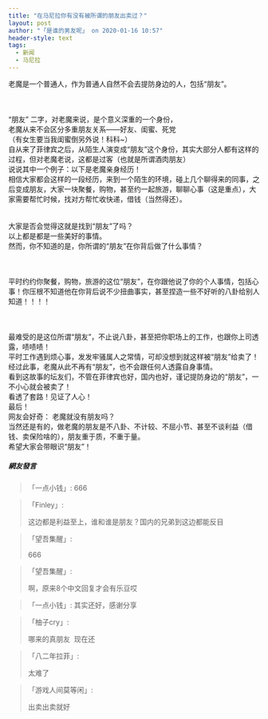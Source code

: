 ```yaml
---
title: "在马尼拉你有没有被所谓的朋友出卖过？"
layout: post
author: "「是谁的男友呢」 on 2020-01-16 10:57"
header-style: text
tags:
  - 新闻
  - 马尼拉
---
```


老魔是一个普通人，作为普通人自然不会去提防身边的人，包括“朋友”。
<br>
<br>
<br>
<br>
“朋友” 二字，对老魔来说，是个意义深重的一个身份，
<br>
老魔从来不会区分多重朋友关系——好友、闺蜜、死党
<br>
（有女生要当我闺蜜倒另外说！科科~）
<br>
自从来了菲律宾之后，从陌生人演变成“朋友”这个身份，其实大部分人都有这样的过程，但对老魔老说，这都是过客（也就是所谓酒肉朋友）
<br>
说说其中一个例子：以下是老魔亲身经历！
<br>
相信大家都会这样的一段经历，来到一个陌生的环境，碰上几个聊得来的同事，之后变成朋友，大家一块聚餐，购物，甚至约一起旅游，聊聊心事（这是重点），大家需要帮忙时候，找对方帮忙收快递，借钱（当然得还）。
<br>
<br>
<br>
大家是否会觉得这就是找到“朋友”了吗？
<br>
以上都是都是一些美好的事情。
<br>
然而，你不知道的是，你所谓的“朋友”在你背后做了什么事情？
<br>
<br>
<br>
<br>
平时约约你聚餐，购物，旅游的这位“朋友”，在你跟他说了你的个人事情，包括心事！你压根不知道他在你背后说不少扭曲事实，甚至捏造一些不好听的八卦给别人知道！！！！
<br>
<br>
<br>
<br>
最难受的是这位所谓“朋友”，不止说八卦，甚至把你职场上的工作，也跟你上司透露，啧啧啧！
<br>
平时工作遇到烦心事，发发牢骚属人之常情，可却没想到就这样被“朋友”给卖了！
<br>
经过此事，老魔从此不再有“朋友”，也不会跟任何人透露自身事情。
<br>
看到这故事的坛友们，不管在菲律宾也好，国内也好，谨记提防身边的“朋友”，一不小心就会被卖了！
<br>
看透了套路！见证了人心！
<br>
最后！
<br>
网友会好奇：
老魔就没有朋友吗？
<br>
当然还是有的，做老魔的朋友是不八卦、不计较、不屈小节、甚至不谈利益（借钱、卖保险啥的），朋友重于质，不重于量。
<br>
希望大家会带眼识“朋友”！
<input type="hidden" value="菲乐园提供"><br>

##### 網友發言 
> 「一点小钱」:
> 666

> 「Finley」:
> <p>这边都是利益至上，谁和谁是朋友？国内的兄弟到这边都能反目</p>

> 「望吾集醒」:
> <p>666</p>

> 「望吾集醒」:
> <p>啊，原来8个中文回复才会有乐豆哎</p>

> 「一点小钱」:
> 其实还好，感谢分享

> 「柚子cry」:
> <p>哪来的真朋友&nbsp; 现在还</p>

> 「八二年拉菲」:
> <p>太难了</p>

> 「游戏人间莫等闲」:
> <p>出卖出卖就好</p>


